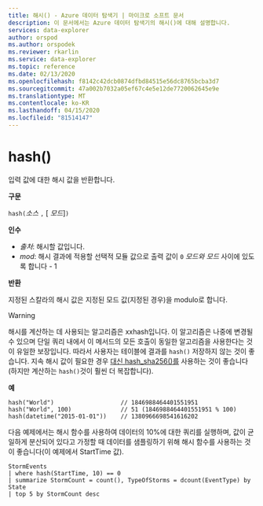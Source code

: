 ```yaml
---
title: 해시() - Azure 데이터 탐색기 | 마이크로 소프트 문서
description: 이 문서에서는 Azure 데이터 탐색기의 해시()에 대해 설명합니다.
services: data-explorer
author: orspod
ms.author: orspodek
ms.reviewer: rkarlin
ms.service: data-explorer
ms.topic: reference
ms.date: 02/13/2020
ms.openlocfilehash: f8142c42dcb0874dfbd84515e56dc8765bcba3d7
ms.sourcegitcommit: 47a002b7032a05ef67c4e5e12de7720062645e9e
ms.translationtype: MT
ms.contentlocale: ko-KR
ms.lasthandoff: 04/15/2020
ms.locfileid: "81514147"
---
```

# <a name="hash"></a>hash()

입력 값에 대한 해시 값을 반환합니다.

**구문**

`hash(`*소스* `,` [ *모드*]`)`

**인수**

* *출처*: 해시할 값입니다.
* *mod*: 해시 결과에 적용할 선택적 모듈 값으로 출력 값이 `0` *모드와 모드* 사이에 있도록 합니다 - 1

**반환**

지정된 스칼라의 해시 값은 지정된 모드 값(지정된 경우)을 modulo로 합니다.

> [!WARNING]
> 해시를 계산하는 데 사용되는 알고리즘은 xxhash입니다.
> 이 알고리즘은 나중에 변경될 수 있으며 단일 쿼리 내에서 이 메서드의 모든 호출이 동일한 알고리즘을 사용한다는 것이 유일한 보장입니다.
> 따라서 사용자는 테이블에 결과를 `hash()` 저장하지 않는 것이 좋습니다. 지속 해시 값이 필요한 경우 [대신 hash_sha256()를](./sha256hashfunction.md) 사용하는 것이 좋습니다(하지만 계산하는 `hash()`것이 훨씬 더 복잡합니다).

**예**

```kusto
hash("World")                   // 1846988464401551951
hash("World", 100)              // 51 (1846988464401551951 % 100)
hash(datetime("2015-01-01"))    // 1380966698541616202
```

다음 예제에서는 해시 함수를 사용하여 데이터의 10%에 대한 쿼리를 실행하며, 값이 균일하게 분산되어 있다고 가정할 때 데이터를 샘플링하기 위해 해시 함수를 사용하는 것이 좋습니다(이 예제에서 StartTime 값).

```kusto
StormEvents 
| where hash(StartTime, 10) == 0
| summarize StormCount = count(), TypeOfStorms = dcount(EventType) by State 
| top 5 by StormCount desc
```